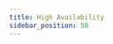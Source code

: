 ```yaml
---
title: High Availability
sidebar_position: 50
---
```


<head>
  <link rel="canonical" href="https://main--longhornio-docusaurus.netlify.app/index"/>
</head>
